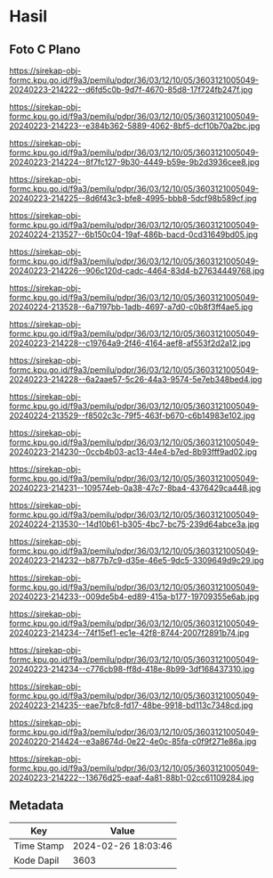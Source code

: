# Hasil

## Foto C Plano

https://sirekap-obj-formc.kpu.go.id/f9a3/pemilu/pdpr/36/03/12/10/05/3603121005049-20240223-214222--d6fd5c0b-9d7f-4670-85d8-17f724fb247f.jpg

https://sirekap-obj-formc.kpu.go.id/f9a3/pemilu/pdpr/36/03/12/10/05/3603121005049-20240223-214223--e384b362-5889-4062-8bf5-dcf10b70a2bc.jpg

https://sirekap-obj-formc.kpu.go.id/f9a3/pemilu/pdpr/36/03/12/10/05/3603121005049-20240223-214224--8f7fc127-9b30-4449-b59e-9b2d3936cee8.jpg

https://sirekap-obj-formc.kpu.go.id/f9a3/pemilu/pdpr/36/03/12/10/05/3603121005049-20240223-214225--8d6f43c3-bfe8-4995-bbb8-5dcf98b589cf.jpg

https://sirekap-obj-formc.kpu.go.id/f9a3/pemilu/pdpr/36/03/12/10/05/3603121005049-20240224-213527--6b150c04-19af-486b-bacd-0cd31649bd05.jpg

https://sirekap-obj-formc.kpu.go.id/f9a3/pemilu/pdpr/36/03/12/10/05/3603121005049-20240223-214226--906c120d-cadc-4464-83d4-b27634449768.jpg

https://sirekap-obj-formc.kpu.go.id/f9a3/pemilu/pdpr/36/03/12/10/05/3603121005049-20240224-213528--6a7197bb-1adb-4697-a7d0-c0b8f3ff4ae5.jpg

https://sirekap-obj-formc.kpu.go.id/f9a3/pemilu/pdpr/36/03/12/10/05/3603121005049-20240223-214228--c19764a9-2f46-4164-aef8-af553f2d2a12.jpg

https://sirekap-obj-formc.kpu.go.id/f9a3/pemilu/pdpr/36/03/12/10/05/3603121005049-20240223-214228--6a2aae57-5c26-44a3-9574-5e7eb348bed4.jpg

https://sirekap-obj-formc.kpu.go.id/f9a3/pemilu/pdpr/36/03/12/10/05/3603121005049-20240224-213529--f8502c3c-79f5-463f-b670-c6b14983e102.jpg

https://sirekap-obj-formc.kpu.go.id/f9a3/pemilu/pdpr/36/03/12/10/05/3603121005049-20240223-214230--0ccb4b03-ac13-44e4-b7ed-8b93fff9ad02.jpg

https://sirekap-obj-formc.kpu.go.id/f9a3/pemilu/pdpr/36/03/12/10/05/3603121005049-20240223-214231--109574eb-0a38-47c7-8ba4-4376429ca448.jpg

https://sirekap-obj-formc.kpu.go.id/f9a3/pemilu/pdpr/36/03/12/10/05/3603121005049-20240224-213530--14d10b61-b305-4bc7-bc75-239d64abce3a.jpg

https://sirekap-obj-formc.kpu.go.id/f9a3/pemilu/pdpr/36/03/12/10/05/3603121005049-20240223-214232--b877b7c9-d35e-46e5-9dc5-3309649d9c29.jpg

https://sirekap-obj-formc.kpu.go.id/f9a3/pemilu/pdpr/36/03/12/10/05/3603121005049-20240223-214233--009de5b4-ed89-415a-b177-19709355e6ab.jpg

https://sirekap-obj-formc.kpu.go.id/f9a3/pemilu/pdpr/36/03/12/10/05/3603121005049-20240223-214234--74f15ef1-ec1e-42f8-8744-2007f2891b74.jpg

https://sirekap-obj-formc.kpu.go.id/f9a3/pemilu/pdpr/36/03/12/10/05/3603121005049-20240223-214234--c776cb98-ff8d-418e-8b99-3df168437310.jpg

https://sirekap-obj-formc.kpu.go.id/f9a3/pemilu/pdpr/36/03/12/10/05/3603121005049-20240223-214235--eae7bfc8-fd17-48be-9918-bd113c7348cd.jpg

https://sirekap-obj-formc.kpu.go.id/f9a3/pemilu/pdpr/36/03/12/10/05/3603121005049-20240220-214424--e3a8674d-0e22-4e0c-85fa-c0f9f271e86a.jpg

https://sirekap-obj-formc.kpu.go.id/f9a3/pemilu/pdpr/36/03/12/10/05/3603121005049-20240223-214222--13676d25-eaaf-4a81-88b1-02cc61109284.jpg


## Metadata

| Key        | Value               |
| ---------- | ------------------- |
| Time Stamp | 2024-02-26 18:03:46 |
| Kode Dapil | 3603                |



